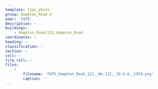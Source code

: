 ```yaml
---
template: fsps_photo
group: Hampton_Road_2
year: '1978'
description: ~
buildings:
    - Hampton_Road/112_Hampton_Road
coordinates: ~
heading: ~
classification: ~
section: ~
cell: ~
film_roll: ~
files:
    -
        filename: 'FSPS_Hampton_Road_122,_No_112,_10-5-A,_1978.png'
        caption: ''
---
```


